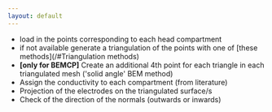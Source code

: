 ```yaml
---
layout: default
---
```


- load in the points corresponding to each head compartment
- if not available generate a triangulation of the points with one of [these methods](/#Triangulation methods)
- **[only for BEMCP]** Create an additional 4th point for each triangle in each triangulated mesh ('solid angle' BEM method)
- Assign the conductivity to each compartment (from literature)
- Projection of the electrodes on the triangulated surface/s
- Check of the direction of the normals (outwards or inwards)

